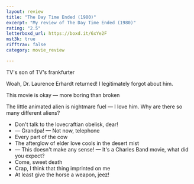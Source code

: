 ```yaml
---
layout: review
title: "The Day Time Ended (1980)"
excerpt: "My review of The Day Time Ended (1980)"
rating: "2.5"
letterboxd_url: https://boxd.it/6xYe2F
mst3k: true
rifftrax: false
category: movie_review

---
```


TV's son of TV's frankfurter 

Woah, Dr. Laurence Erhardt returned! I legitimately forgot about him.

This movie is okay — more boring than broken

The little animated alien is nightmare fuel — I love him. Why are there so many different aliens?

* Don't talk to the lovecraftian obelisk, dear!
* — Grandpa! — Not now, telephone 
* Every part of the cow
* The afterglow of elder love cools in the desert mist
* — This doesn't make any sense! — It's a Charles Band movie, what did you expect?
* Come, sweet death
* Crap, I think that thing imprinted on me
* At least give the horse a weapon, jeez!